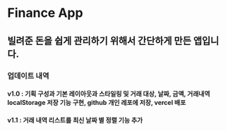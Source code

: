 # Finance App

## 빌려준 돈을 쉽게 관리하기 위해서 간단하게 만든 앱입니다.

### 업데이트 내역

#### v1.0 : 기획 구성과 기본 레이아웃과 스타일링 및 거래 대상, 날짜, 금액, 거래내역 localStorage 저장 기능 구현, github 개인 레포에 저장, vercel 배포

#### v1.1 : 거래 내역 리스트를 최신 날짜 별 정렬 기능 추가
